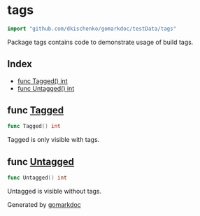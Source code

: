 <!-- Code generated by gomarkdoc. DO NOT EDIT -->

# tags

```go
import "github.com/dkischenko/gomarkdoc/testData/tags"
```

Package tags contains code to demonstrate usage of build tags.

## Index

- [func Tagged() int](<#Tagged>)
- [func Untagged() int](<#Untagged>)


<a name="Tagged"></a>
## func [Tagged](<https://github.com/dkischenko/gomarkdoc/blob/master/testData/tags/tagged.go#L7>)

```go
func Tagged() int
```

Tagged is only visible with tags.

<a name="Untagged"></a>
## func [Untagged](<https://github.com/dkischenko/gomarkdoc/blob/master/testData/tags/untagged.go#L5>)

```go
func Untagged() int
```

Untagged is visible without tags.

Generated by [gomarkdoc](<https://github.com/dkischenko/gomarkdoc>)
